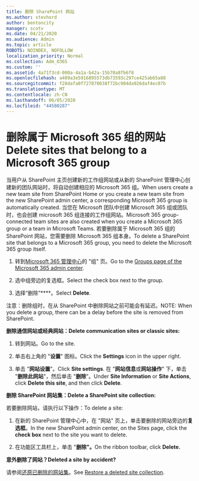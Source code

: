 ```yaml
---
title: 删除 SharePoint 网站
ms.author: stevhord
author: bentoncity
manager: scotv
ms.date: 04/21/2020
ms.audience: Admin
ms.topic: article
ROBOTS: NOINDEX, NOFOLLOW
localization_priority: Normal
ms.collection: Adm_O365
ms.custom: ''
ms.assetid: 4a71f3cd-000a-4a1a-b42a-15b70a8fb6f8
ms.openlocfilehash: a409a3e5916895573db73593c297ce425ab65a88
ms.sourcegitcommit: f28dafa0f727870038f72bc904da926daf4ec07b
ms.translationtype: MT
ms.contentlocale: zh-CN
ms.lasthandoff: 06/05/2020
ms.locfileid: "44580287"
---
```

# <a name="delete-sites-that-belong-to-a-microsoft-365-group"></a><span data-ttu-id="4b678-102">删除属于 Microsoft 365 组的网站</span><span class="sxs-lookup"><span data-stu-id="4b678-102">Delete sites that belong to a Microsoft 365 group</span></span>

<span data-ttu-id="4b678-103">当用户从 SharePoint 主页创建新的工作组网站或从新的 SharePoint 管理中心创建新的团队网站时，将自动创建相应的 Microsoft 365 组。</span><span class="sxs-lookup"><span data-stu-id="4b678-103">When users create a new team site from SharePoint Home or you create a new team site from the new SharePoint admin center, a corresponding Microsoft 365 group is automatically created.</span></span> <span data-ttu-id="4b678-104">当您在 Microsoft 团队中创建 Microsoft 365 组或团队时，也会创建 microsoft 365 组连接的工作组网站。</span><span class="sxs-lookup"><span data-stu-id="4b678-104">Microsoft 365 group-connected team sites are also created when you create a Microsoft 365 group or a team in Microsoft Teams.</span></span> <span data-ttu-id="4b678-105">若要删除属于 Microsoft 365 组的 SharePoint 网站，您需要删除 Microsoft 365 组本身。</span><span class="sxs-lookup"><span data-stu-id="4b678-105">To delete a SharePoint site that belongs to a Microsoft 365 group, you need to delete the Microsoft 365 group itself.</span></span> 
  
1. <span data-ttu-id="4b678-106">转到[Microsoft 365 管理中心](https://portal.office.com/adminportal/home#/groups)的 "组" 页。</span><span class="sxs-lookup"><span data-stu-id="4b678-106">Go to the [Groups page of the Microsoft 365 admin center](https://portal.office.com/adminportal/home#/groups).</span></span>
    
2. <span data-ttu-id="4b678-107">选中组旁边的复选框。</span><span class="sxs-lookup"><span data-stu-id="4b678-107">Select the check box next to the group.</span></span>
    
3. <span data-ttu-id="4b678-108">选择“删除”\*\*\*\*。</span><span class="sxs-lookup"><span data-stu-id="4b678-108">Select **Delete**.</span></span>
    
<span data-ttu-id="4b678-109">注意：删除组时，在从 SharePoint 中删除网站之前可能会有延迟。</span><span class="sxs-lookup"><span data-stu-id="4b678-109">NOTE: When you delete a group, there can be a delay before the site is removed from SharePoint.</span></span>
  
<span data-ttu-id="4b678-110">**删除通信网站或经典网站：**</span><span class="sxs-lookup"><span data-stu-id="4b678-110">**Delete communication sites or classic sites:**</span></span>

1. <span data-ttu-id="4b678-111">转到网站。</span><span class="sxs-lookup"><span data-stu-id="4b678-111">Go to the site.</span></span>
  
2. <span data-ttu-id="4b678-112">单击右上角的 "**设置**" 图标。</span><span class="sxs-lookup"><span data-stu-id="4b678-112">Click the **Settings** icon in the upper right.</span></span> 
  
3. <span data-ttu-id="4b678-113">单击 "**网站设置**"。</span><span class="sxs-lookup"><span data-stu-id="4b678-113">Click **Site settings**.</span></span> <span data-ttu-id="4b678-114">在 "**网站信息**或**网站操作**" 下，单击 "**删除此网站**"，然后单击 "**删除**"。</span><span class="sxs-lookup"><span data-stu-id="4b678-114">Under **Site Information** or **Site Actions**, click **Delete this site**, and then click **Delete**.</span></span>
  
<span data-ttu-id="4b678-115">**删除 SharePoint 网站集：**</span><span class="sxs-lookup"><span data-stu-id="4b678-115">**Delete a SharePoint site collection:**</span></span>

<span data-ttu-id="4b678-116">若要删除网站，请执行以下操作：</span><span class="sxs-lookup"><span data-stu-id="4b678-116">To delete a site:</span></span>
  
1. <span data-ttu-id="4b678-117">在新的 SharePoint 管理中心中，在 "网站" 页上，单击要删除的网站旁边的**复选框**。</span><span class="sxs-lookup"><span data-stu-id="4b678-117">In the new SharePoint admin center, on the Sites page, click the **check box** next to the site you want to delete.</span></span> 
    
2. <span data-ttu-id="4b678-118">在功能区工具栏上，单击 "**删除"。**</span><span class="sxs-lookup"><span data-stu-id="4b678-118">On the ribbon toolbar, click **Delete.**</span></span>
    
<span data-ttu-id="4b678-119">**意外删除了网站？**</span><span class="sxs-lookup"><span data-stu-id="4b678-119">**Deleted a site by accident?**</span></span>

<span data-ttu-id="4b678-120">请参阅[还原已删除的网站集](https://go.microsoft.com/fwlink/?linkid=867660)。</span><span class="sxs-lookup"><span data-stu-id="4b678-120">See [Restore a deleted site collection](https://go.microsoft.com/fwlink/?linkid=867660).</span></span>
  

